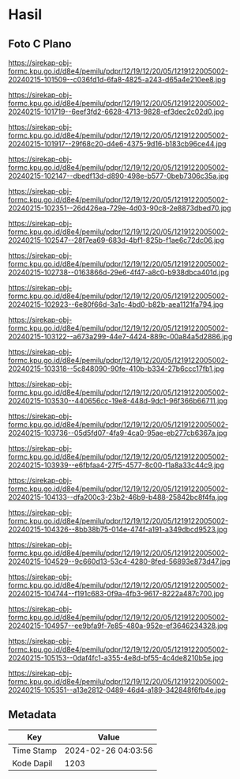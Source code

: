 # Hasil

## Foto C Plano

https://sirekap-obj-formc.kpu.go.id/d8e4/pemilu/pdpr/12/19/12/20/05/1219122005002-20240215-101509--c036fd1d-6fa8-4825-a243-d65a4e210ee8.jpg

https://sirekap-obj-formc.kpu.go.id/d8e4/pemilu/pdpr/12/19/12/20/05/1219122005002-20240215-101719--6eef3fd2-6628-4713-9828-ef3dec2c02d0.jpg

https://sirekap-obj-formc.kpu.go.id/d8e4/pemilu/pdpr/12/19/12/20/05/1219122005002-20240215-101917--29f68c20-d4e6-4375-9d16-b183cb96ce44.jpg

https://sirekap-obj-formc.kpu.go.id/d8e4/pemilu/pdpr/12/19/12/20/05/1219122005002-20240215-102147--dbedf13d-d890-498e-b577-0beb7306c35a.jpg

https://sirekap-obj-formc.kpu.go.id/d8e4/pemilu/pdpr/12/19/12/20/05/1219122005002-20240215-102351--26d426ea-729e-4d03-90c8-2e8873dbed70.jpg

https://sirekap-obj-formc.kpu.go.id/d8e4/pemilu/pdpr/12/19/12/20/05/1219122005002-20240215-102547--28f7ea69-683d-4bf1-825b-f1ae6c72dc06.jpg

https://sirekap-obj-formc.kpu.go.id/d8e4/pemilu/pdpr/12/19/12/20/05/1219122005002-20240215-102738--0163866d-29e6-4f47-a8c0-b938dbca401d.jpg

https://sirekap-obj-formc.kpu.go.id/d8e4/pemilu/pdpr/12/19/12/20/05/1219122005002-20240215-102923--6e80f66d-3a1c-4bd0-b82b-aea1121fa794.jpg

https://sirekap-obj-formc.kpu.go.id/d8e4/pemilu/pdpr/12/19/12/20/05/1219122005002-20240215-103122--a673a299-44e7-4424-889c-00a84a5d2886.jpg

https://sirekap-obj-formc.kpu.go.id/d8e4/pemilu/pdpr/12/19/12/20/05/1219122005002-20240215-103318--5c848090-90fe-410b-b334-27b6ccc17fb1.jpg

https://sirekap-obj-formc.kpu.go.id/d8e4/pemilu/pdpr/12/19/12/20/05/1219122005002-20240215-103530--440656cc-19e8-448d-9dc1-96f366b66711.jpg

https://sirekap-obj-formc.kpu.go.id/d8e4/pemilu/pdpr/12/19/12/20/05/1219122005002-20240215-103736--05d5fd07-4fa9-4ca0-95ae-eb277cb6367a.jpg

https://sirekap-obj-formc.kpu.go.id/d8e4/pemilu/pdpr/12/19/12/20/05/1219122005002-20240215-103939--e6fbfaa4-27f5-4577-8c00-f1a8a33c44c9.jpg

https://sirekap-obj-formc.kpu.go.id/d8e4/pemilu/pdpr/12/19/12/20/05/1219122005002-20240215-104133--dfa200c3-23b2-46b9-b488-25842bc8f4fa.jpg

https://sirekap-obj-formc.kpu.go.id/d8e4/pemilu/pdpr/12/19/12/20/05/1219122005002-20240215-104326--8bb38b75-014e-474f-a191-a349dbcd9523.jpg

https://sirekap-obj-formc.kpu.go.id/d8e4/pemilu/pdpr/12/19/12/20/05/1219122005002-20240215-104529--9c660d13-53c4-4280-8fed-56893e873d47.jpg

https://sirekap-obj-formc.kpu.go.id/d8e4/pemilu/pdpr/12/19/12/20/05/1219122005002-20240215-104744--f191c683-0f9a-4fb3-9617-8222a487c700.jpg

https://sirekap-obj-formc.kpu.go.id/d8e4/pemilu/pdpr/12/19/12/20/05/1219122005002-20240215-104957--ee9bfa9f-7e85-480a-952e-ef3646234328.jpg

https://sirekap-obj-formc.kpu.go.id/d8e4/pemilu/pdpr/12/19/12/20/05/1219122005002-20240215-105153--0daf4fc1-a355-4e8d-bf55-4c4de8210b5e.jpg

https://sirekap-obj-formc.kpu.go.id/d8e4/pemilu/pdpr/12/19/12/20/05/1219122005002-20240215-105351--a13e2812-0489-46d4-a189-342848f6fb4e.jpg


## Metadata

| Key        | Value               |
| ---------- | ------------------- |
| Time Stamp | 2024-02-26 04:03:56 |
| Kode Dapil | 1203                |



